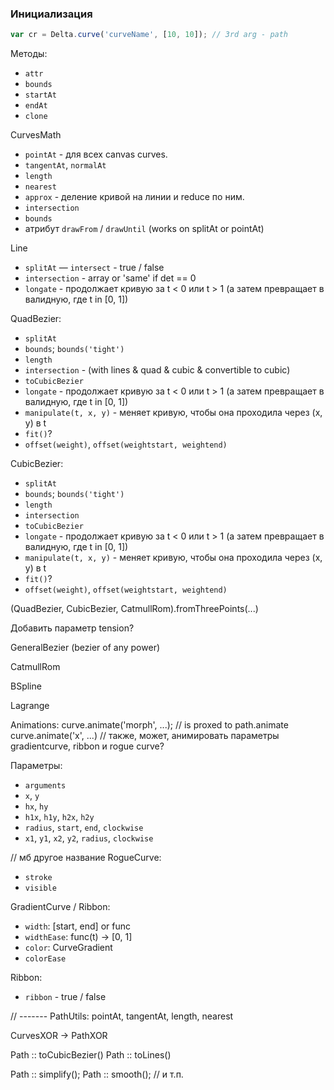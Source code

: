 ### Инициализация

```js
var cr = Delta.curve('curveName', [10, 10]); // 3rd arg - path
```

Методы:
 - `attr`
 - `bounds`
 - `startAt`
 - `endAt`
 - `clone`

CurvesMath
 - `pointAt` - для всех canvas curves.
 - `tangentAt`, `normalAt`
 - `length`
 - `nearest`
 - `approx` - деление кривой на линии и reduce по ним.
 - `intersection`
 - `bounds`
 - атрибут `drawFrom` / `drawUntil` (works on splitAt or pointAt)

Line
 - `splitAt`
 — `intersect` - true / false
 - `intersection` - array or 'same' if det == 0
 - `longate` - продолжает кривую за t < 0 или t > 1 (а затем превращает в валидную, где t in [0, 1])

QuadBezier:
 - `splitAt`
 - `bounds`; `bounds('tight')`
 - `length`
 - `intersection` - (with lines & quad & cubic & convertible to cubic)
 - `toCubicBezier`
 - `longate` - продолжает кривую за t < 0 или t > 1 (а затем превращает в валидную, где t in [0, 1])
 - `manipulate(t, x, y)` - меняет кривую, чтобы она проходила через (x, y) в t
 - `fit()`?
 - `offset(weight)`, `offset(weightstart, weightend)`

CubicBezier:
 - `splitAt`
 - `bounds`; `bounds('tight')`
 - `length`
 - `intersection`
 - `toCubicBezier`
 - `longate` - продолжает кривую за t < 0 или t > 1 (а затем превращает в валидную, где t in [0, 1])
 - `manipulate(t, x, y)` - меняет кривую, чтобы она проходила через (x, y) в t
 - `fit()`?
 - `offset(weight)`, `offset(weightstart, weightend)`

(QuadBezier, CubicBezier, CatmullRom).fromThreePoints(...)

Добавить параметр tension?

GeneralBezier (bezier of any power)

CatmullRom

BSpline

Lagrange

Animations:
curve.animate('morph', ...); // is proxed to path.animate
curve.animate('x', ...)
// также, может, анимировать параметры gradientcurve, ribbon и rogue curve?

Параметры:
 - `arguments`
 - `x`, `y`
 - `hx`, `hy`
 - `h1x`, `h1y`, `h2x`, `h2y`
 - `radius`, `start`, `end`, `clockwise`
 - `x1`, `y1`, `x2`, `y2`, `radius`, `clockwise`

// мб другое название
RogueCurve:
 - `stroke`
 - `visible`

GradientCurve / Ribbon:
 - `width`: [start, end] or func
 - `widthEase`: func(t) -> [0, 1]
 - `color`: CurveGradient
 - `colorEase`

Ribbon:
 - `ribbon` - true / false

// -------
PathUtils:
 pointAt, tangentAt, length, nearest

CurvesXOR -> PathXOR

Path :: toCubicBezier()
Path :: toLines()

Path :: simplify();
Path :: smooth(); // и т.п.
